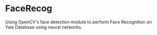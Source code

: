 # FaceRecog
Using OpenCV's face detection module to perform Face Recognition on Yale Database using neural networks.
